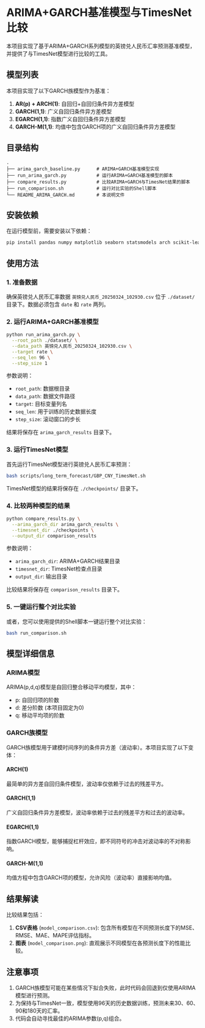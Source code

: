 # ARIMA+GARCH基准模型与TimesNet比较

本项目实现了基于ARIMA+GARCH系列模型的英镑兑人民币汇率预测基准模型，并提供了与TimesNet模型进行比较的工具。

## 模型列表

本项目实现了以下GARCH族模型作为基准：

1. **AR(p) + ARCH(1)**: 自回归+自回归条件异方差模型
2. **GARCH(1,1)**: 广义自回归条件异方差模型
3. **EGARCH(1,1)**: 指数广义自回归条件异方差模型
4. **GARCH-M(1,1)**: 均值中包含GARCH项的广义自回归条件异方差模型

## 目录结构

```
.
├── arima_garch_baseline.py      # ARIMA+GARCH基准模型实现
├── run_arima_garch.py           # 运行ARIMA+GARCH基准模型的脚本
├── compare_results.py           # 比较ARIMA+GARCH与TimesNet结果的脚本
├── run_comparison.sh            # 运行对比实验的Shell脚本
└── README_ARIMA_GARCH.md        # 本说明文件
```

## 安装依赖

在运行模型前，需要安装以下依赖：

```bash
pip install pandas numpy matplotlib seaborn statsmodels arch scikit-learn tqdm
```

## 使用方法

### 1. 准备数据

确保英镑兑人民币汇率数据 `英镑兑人民币_20250324_102930.csv` 位于 `./dataset/` 目录下。数据必须包含 `date` 和 `rate` 两列。

### 2. 运行ARIMA+GARCH基准模型

```bash
python run_arima_garch.py \
  --root_path ./dataset/ \
  --data_path 英镑兑人民币_20250324_102930.csv \
  --target rate \
  --seq_len 96 \
  --step_size 1
```

参数说明：
- `root_path`: 数据根目录
- `data_path`: 数据文件路径
- `target`: 目标变量列名
- `seq_len`: 用于训练的历史数据长度
- `step_size`: 滚动窗口的步长

结果将保存在 `arima_garch_results` 目录下。

### 3. 运行TimesNet模型

首先运行TimesNet模型进行英镑兑人民币汇率预测：

```bash
bash scripts/long_term_forecast/GBP_CNY_TimesNet.sh
```

TimesNet模型的结果将保存在 `./checkpoints/` 目录下。

### 4. 比较两种模型的结果

```bash
python compare_results.py \
  --arima_garch_dir arima_garch_results \
  --timesnet_dir ./checkpoints \
  --output_dir comparison_results
```

参数说明：
- `arima_garch_dir`: ARIMA+GARCH结果目录
- `timesnet_dir`: TimesNet检查点目录
- `output_dir`: 输出目录

比较结果将保存在 `comparison_results` 目录下。

### 5. 一键运行整个对比实验

或者，您可以使用提供的Shell脚本一键运行整个对比实验：

```bash
bash run_comparison.sh
```

## 模型详细信息

### ARIMA模型

ARIMA(p,d,q)模型是自回归整合移动平均模型，其中：
- p: 自回归项的阶数
- d: 差分阶数 (本项目固定为0)
- q: 移动平均项的阶数

### GARCH族模型

GARCH族模型用于建模时间序列的条件异方差（波动率）。本项目实现了以下变体：

#### ARCH(1)
最简单的异方差自回归条件模型，波动率仅依赖于过去的残差平方。

#### GARCH(1,1)
广义自回归条件异方差模型，波动率依赖于过去的残差平方和过去的波动率。

#### EGARCH(1,1)
指数GARCH模型，能够捕捉杠杆效应，即不同符号的冲击对波动率的不对称影响。

#### GARCH-M(1,1)
均值方程中包含GARCH项的模型，允许风险（波动率）直接影响均值。

## 结果解读

比较结果包括：

1. **CSV表格** (`model_comparison.csv`): 包含所有模型在不同预测长度下的MSE、RMSE、MAE、MAPE评估指标。
2. **图表** (`model_comparison.png`): 直观展示不同模型在各预测长度下的性能比较。

## 注意事项

1. GARCH族模型可能在某些情况下拟合失败，此时代码会回退到仅使用ARIMA模型进行预测。
2. 为保持与TimesNet一致，模型使用96天的历史数据训练，预测未来30、60、90和180天的汇率。
3. 代码会自动寻找最佳的ARIMA参数(p,q)组合。 